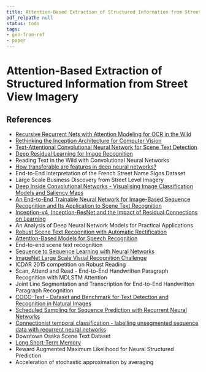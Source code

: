 ```yaml
---
title: Attention-Based Extraction of Structured Information from Street View Imagery
pdf_relpath: null
status: todo
tags:
- gen-from-ref
- paper
---
```


# Attention-Based Extraction of Structured Information from Street View Imagery

## References

- [Recursive Recurrent Nets with Attention Modeling for OCR in the Wild](./recursive-recurrent-nets-with-attention-modeling-for-ocr-in-the-wild.md)
- [Rethinking the Inception Architecture for Computer Vision](./rethinking-the-inception-architecture-for-computer-vision.md)
- [Text-Attentional Convolutional Neural Network for Scene Text Detection](./text-attentional-convolutional-neural-network-for-scene-text-detection.md)
- [Deep Residual Learning for Image Recognition](./deep-residual-learning-for-image-recognition.md)
- Reading Text in the Wild with Convolutional Neural Networks
- [How transferable are features in deep neural networks?](./how-transferable-are-features-in-deep-neural-networks.md)
- End-to-End Interpretation of the French Street Name Signs Dataset
- Large Scale Business Discovery from Street Level Imagery
- [Deep Inside Convolutional Networks - Visualising Image Classification Models and Saliency Maps](./deep-inside-convolutional-networks-visualising-image-classification-models-and-saliency-maps.md)
- [An End-to-End Trainable Neural Network for Image-Based Sequence Recognition and Its Application to Scene Text Recognition](./an-end-to-end-trainable-neural-network-for-image-based-sequence-recognition-and-its-application-to-scene-text-recognition.md)
- [Inception-v4, Inception-ResNet and the Impact of Residual Connections on Learning](./inception-v4-inception-resnet-and-the-impact-of-residual-connections-on-learning.md)
- An Analysis of Deep Neural Network Models for Practical Applications
- [Robust Scene Text Recognition with Automatic Rectification](./robust-scene-text-recognition-with-automatic-rectification.md)
- [Attention-Based Models for Speech Recognition](./attention-based-models-for-speech-recognition.md)
- End-to-end scene text recognition
- [Sequence to Sequence Learning with Neural Networks](./sequence-to-sequence-learning-with-neural-networks.md)
- [ImageNet Large Scale Visual Recognition Challenge](./imagenet-large-scale-visual-recognition-challenge.md)
- ICDAR 2015 competition on Robust Reading
- Scan, Attend and Read - End-to-End Handwritten Paragraph Recognition with MDLSTM Attention
- Joint Line Segmentation and Transcription for End-to-End Handwritten Paragraph Recognition
- [COCO-Text - Dataset and Benchmark for Text Detection and Recognition in Natural Images](./coco-text-dataset-and-benchmark-for-text-detection-and-recognition-in-natural-images.md)
- [Scheduled Sampling for Sequence Prediction with Recurrent Neural Networks](./scheduled-sampling-for-sequence-prediction-with-recurrent-neural-networks.md)
- [Connectionist temporal classification - labelling unsegmented sequence data with recurrent neural networks](./connectionist-temporal-classification-labelling-unsegmented-sequence-data-with-recurrent-neural-networks.md)
- Downtown Osaka Scene Text Dataset
- [Long Short-Term Memory](./long-short-term-memory.md)
- Reward Augmented Maximum Likelihood for Neural Structured Prediction
- Acceleration of stochastic approximation by averaging
